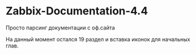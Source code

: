 # Zabbix-Documentation-4.4

Просто парсинг документации с оф.сайта

На данный момент остался 19 раздел и вставка иконок для начальных глав.